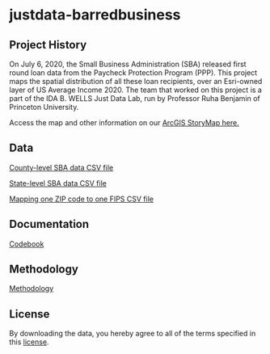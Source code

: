 # justdata-barredbusiness

## Project History
On July 6, 2020, the Small Business Administration (SBA) released first round loan data from the Paycheck Protection Program (PPP). This project maps the spatial distribution of all these loan recipients, over an Esri-owned layer of US Average Income 2020. The team that worked on this project is a part of the IDA B. WELLS Just Data Lab, run by Professor Ruha Benjamin of Princeton University.

Access the map and other information on our [ArcGIS StoryMap here.](https://arcg.is/9rG4u)

## Data
[County-level SBA data CSV file](https://github.com/anlanhle/justdata-barredbusiness/blob/master/all_county_SBA.csv)

[State-level SBA data CSV file](https://github.com/anlanhle/justdata-barredbusiness/blob/master/all_state_SBA.csv)

[Mapping one ZIP code to one FIPS CSV file](https://github.com/anlanhle/justdata-barredbusiness/blob/master/zipcodes_to_counties.csv)

## Documentation
[Codebook](https://github.com/anlanhle/justdata-barredbusiness/blob/master/codebook.pdf)

## Methodology 
[Methodology](https://github.com/anlanhle/justdata-barredbusiness/blob/master/methodology_JDT.pdf)

## License
By downloading the data, you hereby agree to all of the terms specified in this [license](https://github.com/anlanhle/justdata-barredbusiness/blob/master/LICENSE.md).
